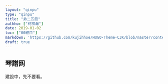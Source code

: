 ```yaml
---
layout: "qinpu"
type: "qinpu"
title: "弟二五冊"
authho: ["柯棋瀚"]
date: 2019-01-02
toc: ["00總目"]
markdown: 'https://github.com/kujihhoe/HUGO-Theme-CJK/blob/master/content/qinpu/00table/25.md'
draft: true
---
```


## 琴譜网

建設中，先不要看。
